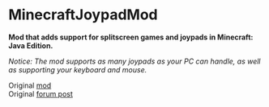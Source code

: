 MinecraftJoypadMod
=============================

**Mod that adds support for splitscreen games and joypads in Minecraft: Java Edition.**

_Notice: The mod supports as many joypads as your PC can handle, as well as supporting your keyboard and mouse._


Original [mod](https://github.com/ljsimin/MinecraftJoypadSplitscreenMod)<br>
Original [forum post](http://www.minecraftforum.net/topic/1213778-162-0151-joypad-mod-usb-controller-split-screen-over-60k-downloads/)

